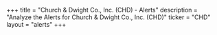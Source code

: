+++
title = "Church & Dwight Co., Inc. (CHD) - Alerts"
description = "Analyze the Alerts for Church & Dwight Co., Inc. (CHD)"
ticker = "CHD"
layout = "alerts"
+++

